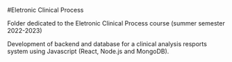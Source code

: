 #Eletronic Clinical Process

Folder dedicated to the Eletronic Clinical Process course (summer semester 2022-2023)

Development of backend and database for a clinical analysis resports system using Javascript (React, Node.js and MongoDB).
